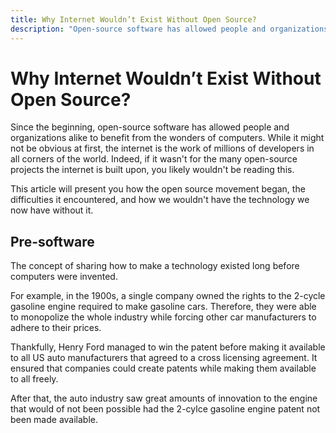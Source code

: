 ```yaml
---
title: Why Internet Wouldn’t Exist Without Open Source?
description: "Open-source software has allowed people and organizations alike to benefit from the wonders of computers."
---
```


# Why Internet Wouldn’t Exist Without Open Source?

Since the beginning, open-source software has allowed people and organizations alike to benefit from the wonders of computers. 
While it might not be obvious at first, the internet is the work of millions of developers in all corners of the world. 
Indeed, if it wasn't for the many open-source projects the internet is built upon, you likely wouldn't be reading this.

This article will present you how the open source movement began, 
the difficulties it encountered, 
and how we wouldn't have the technology we now have without it.

## Pre-software

The concept of sharing how to make a technology existed long before computers were invented. 

For example, in the 1900s, a single company owned the rights to the 2-cycle gasoline engine required to make gasoline cars.
Therefore, they were able to monopolize the whole industry while forcing other car manufacturers to adhere to their prices. 

Thankfully, Henry Ford managed to win the patent before making it available to all US auto manufacturers that agreed to a cross licensing agreement. 
It ensured that companies could create patents while making them available to all freely.

After that, the auto industry saw great amounts of innovation to the engine that would of not been possible had the 2-cylce gasoline engine patent not been made available.
